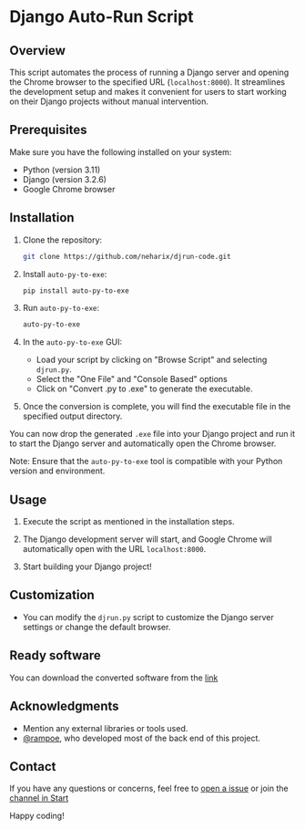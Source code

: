 # Django Auto-Run Script

## Overview

This script automates the process of running a Django server and opening the Chrome browser to the specified URL (`localhost:8000`). It streamlines the development setup and makes it convenient for users to start working on their Django projects without manual intervention.

## Prerequisites

Make sure you have the following installed on your system:

- Python (version 3.11)
- Django (version 3.2.6)
- Google Chrome browser

## Installation

1. Clone the repository:

    ```bash
    git clone https://github.com/neharix/djrun-code.git
    ```

2. Install `auto-py-to-exe`:

    ```bash
    pip install auto-py-to-exe
    ```

3. Run `auto-py-to-exe`:

    ```bash
    auto-py-to-exe
    ```

4. In the `auto-py-to-exe` GUI:

    - Load your script by clicking on "Browse Script" and selecting `djrun.py`.
    - Select the "One File" and "Console Based" options
    - Click on "Convert .py to .exe" to generate the executable.

5. Once the conversion is complete, you will find the executable file in the specified output directory.

You can now drop the generated `.exe` file into your Django project and run it to start the Django server and automatically open the Chrome browser.

Note: Ensure that the `auto-py-to-exe` tool is compatible with your Python version and environment.


## Usage

1. Execute the script as mentioned in the installation steps.

2. The Django development server will start, and Google Chrome will automatically open with the URL `localhost:8000`.

3. Start building your Django project!

## Customization

- You can modify the `djrun.py` script to customize the Django server settings or change the default browser.

## Ready software

You can download the converted software from the [link](https://drive.google.com/file/d/1nSSWaH8UTC-mJXORSXOcnSdBkbt7BdMm/view?usp=sharing)

## Acknowledgments

- Mention any external libraries or tools used.
- [@rampoe](https://github.com/rampoe/), who developed most of the back end of this project.

## Contact

If you have any questions or concerns, feel free to [open a issue](https://github.com/neharix/djrun-code/issues) or join the [channel in Start](https://tmstart.me/neharix_commits)


Happy coding!
